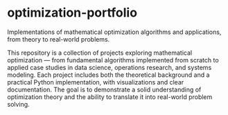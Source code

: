 # optimization-portfolio
Implementations of mathematical optimization algorithms and applications, from theory to real-world problems.

This repository is a collection of projects exploring mathematical optimization — from fundamental algorithms implemented from scratch to applied case studies in data science, operations research, and systems modeling. Each project includes both the theoretical background and a practical Python implementation, with visualizations and clear documentation. The goal is to demonstrate a solid understanding of optimization theory and the ability to translate it into real-world problem solving.
